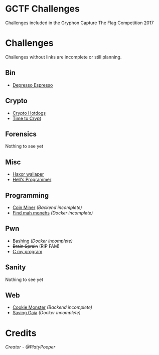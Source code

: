 # GCTF Challenges
Challenges included in the Gryphon Capture The Flag Competition 2017

# Challenges
Challenges without links are incomplete or still planning.

## Bin
- [Depresso Espresso](Depresso%20Espresso)

## Crypto
- [Crypto Hotdogs](Crypto%20Hotdogs)
- [Time to Crypt](Time%20to%20Crypt)

## Forensics
Nothing to see yet

## Misc
- [Haxor wallaper](Haxor%20wallpaper)
- [Hell's Programmer](Hell's%20Programmer)

## Programming
- [Coin Miner](Coin%20Miner) <i>(Backend incomplete)</i>
- [Find mah monehs](Find%20mah%20monehs) <i>(Docker incomplete)</i>

## Pwn
- [Bashing](Bashing) <i>(Docker incomplete)</i>
- ~~Brain Sprain~~ (RIP FAM)
- [C my program](C%20my%20program)

## Sanity
Nothing to see yet

## Web
- [Cookie Monster](Cookie%20Monster) <i>(Backend incomplete)</i>
- [Saving Gaia](Saving%20Gaia) <i>(Docker incomplete)</i>

# Credits
<i>Creator - @PlatyPooper</i>
